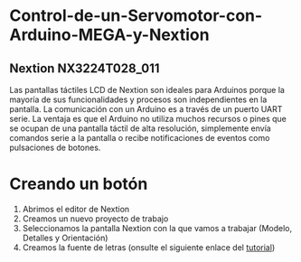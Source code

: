 # Control-de-un-Servomotor-con-Arduino-MEGA-y-Nextion

## Nextion NX3224T028_011

Las pantallas táctiles LCD de Nextion son ideales para Arduinos porque la mayoría de sus funcionalidades y procesos son independientes en la pantalla. La comunicación con un Arduino es a través de un puerto UART serie. La ventaja es que el Arduino no utiliza muchos recursos o pines que se ocupan de una pantalla táctil de alta resolución, simplemente envía comandos serie a la pantalla o recibe notificaciones de eventos como pulsaciones de botones.

# Creando un botón

1. Abrimos el editor de Nextion
2. Creamos un nuevo proyecto de trabajo
3. Seleccionamos la pantalla Nextion con la que vamos a trabajar (Modelo, Detalles y Orientación)
4. Creamos la fuente de letras (onsulte el siguiente enlace del [tutorial](https://www.itead.cc/wiki/Nextion_Editor_Quick_Start_Guide#Tool))
